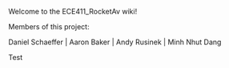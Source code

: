 Welcome to the ECE411_RocketAv wiki!

Members of this project:

Daniel Schaeffer | Aaron Baker | Andy Rusinek | Minh Nhut Dang

Test